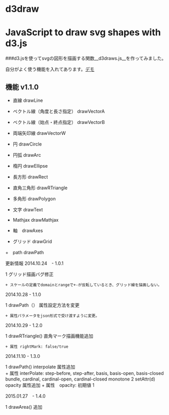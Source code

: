 d3draw
======

# JavaScript to draw svg shapes with d3.js 

###d3.jsを使ってsvgの図形を描画する関数__d3draws.js__を作ってみました。

自分がよく使う機能を入れてあります。[デモ](http://koyamatch.com/d3/svg/shapes/d3drawsjs.html)

## 機能 v1.1.0

 + 直線 drawLine 

 + ベクトル線（角度と長さ指定） drawVectorA 

 + ベクトル線（始点・終点指定） drawVectorB 

 + 両端矢印線 drawVectorW 

 + 円 drawCircle 

 + 円弧 drawArc 

 + 楕円 drawEllipse 

 + 長方形 drawRect 

 + 直角三角形 drawRTriangle 

 + 多角形 drawPolygon 

 + 文字 drawText 

 + Mathjax drawMathjax 

 + 軸　drawAxes

 + グリッド drawGrid
 
 +　path drawPath 
 

更新情報
2014.10.24　- 1.0.1

1 グリッド描画バグ修正

	+ スケールの定義でdomainとrangeで+-が反転しているとき、グリッド線を描画しない。

2014.10.28 - 1.1.0

1 drawPath（） 属性設定方法を変更

	+ 属性パラメータをjson形式で受け渡すように変更。

2014.10.29 - 1.2.0

1 drawRTriangle() 直角マーク描画機能追加　

	+ 属性 rightMark: false/true 

2014.11.10 - 1.3.0

1 drawPath() interpolate 属性追加  
	+ 属性 interPolate: 	step-before, step-after, 
					    basis, basis-open, basis-closed
					    bundle, cardinal, cardinal-open, cardinal-closed
					    monotone
2 setAttr(d) opacity 属性追加
	+ 属性　opacity: 初期値 1					    

2015.01.27　- 1.4.0

1 drawArea() 追加 